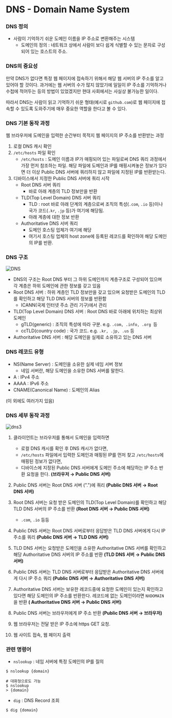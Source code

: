 DNS - Domain Name System
=========================

### DNS 정의
* 사람이 기억하기 쉬운 도메인 이름을 IP 주소로 변환해주는 시스템
    * 도메인의 정의 : 네트워크 상에서 사람이 보다 쉽게 식별할 수 있는 문자로 구성되어 있는 호스트의 주소.

### DNS의 중요성
만약 DNS가 없다면 특정 웹 페이지에 접속하기 위해서 해당 웹 서버의 IP 주소를 알고 있어야 할 것이다. 과거에는 웹 서버의 수가 많지 않았기에 일일이 IP 주소를 기억하거나 수첩에 적어두는 등의 방법이 있었겠지만 현대 사회에서는 사실상 불가능한 일이다. 

따라서 DNS는 사람이 읽고 기억하기 쉬운 형태(예시로 `github.com`)로 웹 페이지에 접속할 수 있도록 도와주기에 매우 중요한 역할을 한다고 볼 수 있다.

### DNS 기본 동작 과정
웹 브라우저에 도메인을 입력한 순간부터 목적지 웹 페이지의 IP 주소를 반환받는 과정

1. 로컬 DNS 캐시 확인
2. `/etc/hosts` 파일 확인
    - `/etc/hosts` : 도메인 이름과 IP가 매핑되어 있는 파일로써 DNS 쿼리 과정에서 가장 먼저 참조하는 파일. 해당 파일에 도메인과 IP를 매핑시켜놓은 정보가 있다면 더 이상 Public DNS 서버에 쿼리하지 않고 파일에 지정된 IP를 반환받는다.
3. 디바이스에서 지정한 Public DNS 서버에 쿼리 시작
    - Root DNS 서버 쿼리
        - 바로 아래 계층의 TLD 정보만을 반환
    - TLD(Top Level Domain) DNS 서버 쿼리
        - TLD : root 바로 아래 단계의 계층으로써 조직의 특성(`.com`, `.io` 등)이나 국가 코드(`.kr`, `.jp` 등)가 여기에 해당됨.
        - 아래 계층에 대한 정보 반환
    - Authoritative DNS 서버 쿼리
        - 도메인 호스팅 업체가 여기에 해당
        - 여기서 호스팅 업체의 host zone에 등록된 레코드를 확인하여 해당 도메인의 IP를 반환.

### DNS 구조
![DNS](https://user-images.githubusercontent.com/57285121/115060392-c5baf300-9f22-11eb-8b78-70527a4f04ba.PNG)
* DNS의 구조는 Root DNS 부터 그 하위 도메인까지 계층구조로 구성되어 있으며 각 계층은 하위 도메인에 관한 정보를 갖고 있음
* Root DNS 서버 : 하위 계층인 TLD 정보만을 갖고 있으며 요청받은 도메인의 TLD를 확인하고 해당 TLD DNS 서버의 정보를 반환함
    * ICANN(국제 인터넷 주소 관리 기구)에서 관리
* TLD(Top Level Domain) DNS 서버 : Root DNS 바로 아래에 위치하는 최상위 도메인
    * gTLD(generic) : 조직의 특성에 따라 구분. e.g. `.com, .info, .org `등
    * ccTLD(country code) : 국가 코드. e.g. `.kr, .jp, .us` 등
* Authoritative DNS 서버 : 해당 도메인을 실제로 소유하고 있는 DNS 서버

### DNS 레코드 유형
* NS(Name Server) : 도메인을 소유한 실제 네임 서버 정보
    * 네임 서버란, 해당 도메인을 소유한 DNS 서버를 말한다.
* A : IPv4 주소
* AAAA : IPv6 주소
* CNAME(Canonical Name) : 도메인의 Alias

(이 외에도 여러가지 있음)
  
### DNS 세부 동작 과정
![dns3](https://user-images.githubusercontent.com/57285121/115513296-dfab5b80-a2bd-11eb-9374-469e9c97ba1c.PNG) 

1. 클라이언트는 브라우저를 통해서 도메인을 입력하면
    * 로컬 DNS 캐시를 확인 후 DNS 캐시가 없다면, 
    * `/etc/hosts` 파일에서 입력한 도메인과 매핑된 IP를 먼저 찾고 `/etc/hosts`에 매핑된 정보가 없다면,
    * 디바이스에 지정된 Public DNS 서버에게 도메인 주소에 해당하는 IP 주소 반환 요청을 한다. **(브라우저 → Public DNS 서버)**

2. Public DNS 서버는 Root DNS 서버 (".")에 쿼리 **(Public DNS 서버 → Root DNS 서버)**

3. Root DNS 서버는 요청 받은 도메인의 TLD(Top Level Domain)를 확인하고 해당 TLD DNS 서버의 IP 주소를 반환 **(Root DNS 서버 → Public DNS 서버)**
    * `.com`, `.io` 등등

4. Public DNS 서버는 Root DNS 서버로부터 응답받은 TLD DNS 서버에게 다시 IP 주소를 쿼리 **(Public DNS 서버 → TLD DNS 서버)**

5. TLD DNS 서버는 요청받은 도메인을 소유한 Authoritative DNS 서버를 확인하고 해당 Authoritative DNS 서버의 IP 주소를 반환 **(TLD DNS 서버 → Public DNS 서버)**

6. Public DNS 서버는 TLD DNS 서버로부터 응답받은 Authoritative DNS 서버에게 다시 IP 주소 쿼리 **(Public DNS 서버 → Authoritative DNS 서버)**

7. Authoritative DNS 서버는 보유한 레코드중에 요청한 도메인이 있는지 확인하고 있다면 해당 도메인의 IP 주소를 반환한다. 레코드에 없는 도메인이라면 `NXDOMAIN`을 반환 **( Authoritative DNS 서버 → Public DNS 서버)**

8. Public DNS 서버는 브라우저에게 IP 주소 반환 **(Public DNS 서버 → 브라우저)**

9. 웹 브라우저는 전달 받은 IP 주소에 https GET 요청.

10. 웹 사이트 접속, 웹 페이지 출력

### 관련 명령어
* `nslookup` : 네임 서버에 특정 도메인의 IP를 질의
```
$ nslookup {domain}

# 대화형으로도 가능    
$ nslookup
> {domain}
```

* `dig` : DNS Record 조회

```
$ dig {domain}
```


